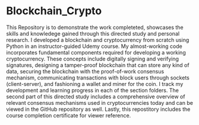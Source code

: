 # Blockchain_Crypto
This Repository is to demonstrate the work completeted, showcases the skills and knowledege gained through this directed study and personal research. I developed a blockchain and cryptocurrency from scratch using Python in an instructor-guided Udemy course. My almost-working code incorporates fundamental components required for developing a  working cryptocurrency. These concepts include digitally signing and verifying signatures, designing a tamper-proof blockchain that can store any kind of data, securing the blockchain with the proof-of-work consensus mechanism, communicating transactions with block users through sockets (client-server), and fashioning a wallet and miner for the coin. I track my development and learning progress in each of the section folders. The second part of this directed study includes a comprehensive overview of relevant consensus mechanisms used in cryptocurrencies today and can be viewed in the GitHub repository as well. Lastly, this repostitory includes the course completion certificate for viewer reference. 
